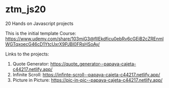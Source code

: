 # ztm_js20
20 Hands on Javascript projects 

This is the initial template 
Course: https://www.udemy.com/share/103miG3@fIlEkdficu0ebRv6cGEjB2cZREnmlWGTqxoecG46cD1YtcUxrX9PJBl0FRsHSoAy/

Links to the projects:
1. Quote Generator: https://quote_generator--papaya-cajeta-c44217.netlify.app/
2. Infinite Scroll: https://infinte-scroll--papaya-cajeta-c44217.netlify.app/
3. Picture in Picture: https://pic-in-pic--papaya-cajeta-c44217.netlify.app/
